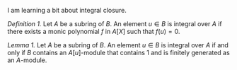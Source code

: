 I am learning a bit about integral closure. 

*Definition 1.* Let $A$ be a subring of $B$. An element $u \in B$ is integral over $A$ if there exists a monic polynomial $f$ in $A[X]$ such that $f(u) = 0$.

*Lemma 1.* Let $A$ be a subring of $B$. An element $u \in B$ is integral over $A$ if and only if $B$ contains an $A[u]$-module that contains $1$ and is finitely generated as an $A$-module.